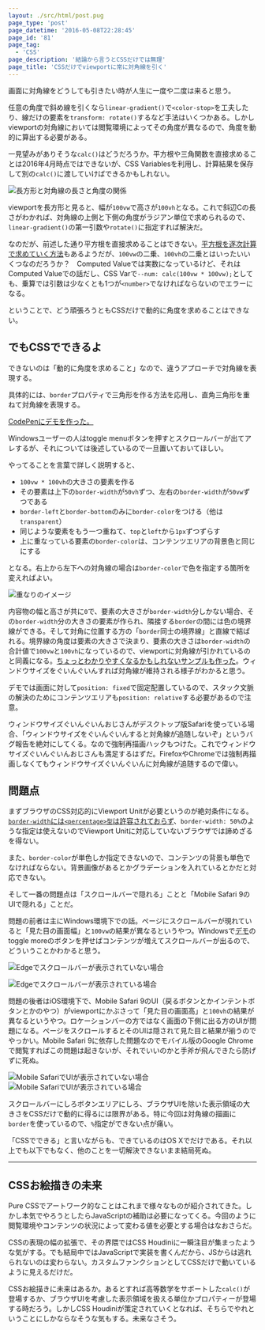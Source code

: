 ```yaml
---
layout: ./src/html/post.pug
page_type: 'post'
page_datetime: '2016-05-08T22:28:45'
page_id: '81'
page_tag:
  - 'CSS'
page_description: '結論から言うとCSSだけでは無理'
page_title: 'CSSだけでviewportに常に対角線を引く'
---
```

画面に対角線をどうしても引きたい時が人生に一度や二度は来ると思う。

任意の角度で斜め線を引くなら`linear-gradient()`で`<color-stop>`を工夫したり、線だけの要素を`transform: rotate()`するなど手法はいくつかある。しかしviewportの対角線においては閲覧環境によってその角度が異なるので、角度を動的に算出する必要がある。

一見望みがありそうな`calc()`はどうだろうか。平方根や三角関数を直接求めることは2016年4月時点ではできないが、CSS Variablesを利用し、計算結果を保存して別の`calc()`に渡していけばできるかもしれない。

![長方形と対角線の長さと角度の関係](/img/pure-css-diagonal-line/length-and-angle.png)

viewportを長方形と見ると、幅が`100vw`で高さが`100vh`となる。これで斜辺Cの長さがわかれば、対角線の上側と下側の角度がラジアン単位で求められるので、`linear-gradient()`の第一引数や`rotate()`に指定すれば解決だ。

なのだが、前述した通り平方根を直接求めることはできない。[平方根を逐次計算で求めていく方法](http://izumi-math.jp/M_Kitamura/tikuji/tikuji.htm)もあるようだが、`100vw`の二乗、`100vh`の二乗とはいったいいくつなのだろうか？　Computed Valueでは実数になっているけど、それはComputed Valueでの話だし、CSS Varで`--num: calc(100vw * 100vw);`としても、乗算では引数は少なくとも1つが`<number>`でなければならないのでエラーになる。

ということで、どう頑張ろうともCSSだけで動的に角度を求めることはできない。

## でもCSSでできるよ

できないのは「動的に角度を求めること」なので、違うアプローチで対角線を表現する。

具体的には、`border`プロパティで三角形を作る方法を応用し、直角三角形を重ねて対角線を表現する。

[CodePenにデモを作った。](http://s.codepen.io/o_ti/debug/redWXp)

Windowsユーザーの人はtoggle menuボタンを押すとスクロールバーが出てアレするが、それについては後述しているので一旦置いておいてほしい。

やってることを言葉で詳しく説明すると、

- `100vw * 100vh`の大きさの要素を作る
- その要素は上下の`border-width`が`50vh`ずつ、左右の`border-width`が`50vw`ずつである
- `border-left`と`border-bottom`のみに`border-color`をつける（他は`transparent`）
- 同じような要素をもう一つ重ねて、`top`と`left`から`1px`ずつずらす
- 上に重なっている要素の`border-color`は、コンテンツエリアの背景色と同じにする

となる。右上から左下への対角線の場合は`border-color`で色を指定する箇所を変えればよい。

![重なりのイメージ](/img/pure-css-diagonal-line/layer-image.png)

内容物の幅と高さが共に`0`で、要素の大きさが`border-width`分しかない場合、その`border-width`分の大きさの要素が作られ、隣接する`border`の間には色の境界線ができる。そして対角に位置する方の「`border`同士の境界線」と直線で結ばれる。境界線の角度は要素の大きさで決まり、要素の大きさは`border-width`の合計値で`100vw`と`100vh`になっているので、viewportに対角線が引かれているのと同義になる。[ちょっとわかりやすくなるかもしれないサンプルも作った](http://s.codepen.io/o_ti/debug/ONEXbK)。ウィンドウサイズをぐいんぐいんすれば対角線が維持される様子がわかると思う。

デモでは画面に対して`position: fixed`で固定配置しているので、スタック文脈の解決のためにコンテンツエリアも`position: relative`する必要があるので注意。

ウィンドウサイズぐいんぐいんおじさんがデスクトップ版Safariを使っている場合、「ウィンドウサイズをぐいんぐいんすると対角線が追随しないぞ」というバグ報告を絶対にしてくる。なので強制再描画ハックもつけた。これでウィンドウサイズぐいんぐいんおじさんも満足するはずだ。FirefoxやChromeでは強制再描画しなくてもウィンドウサイズぐいんぐいんに対角線が追随するので偉い。

## 問題点

まずブラウザのCSS対応的にViewport Unitが必要というのが絶対条件になる。[`border-width`には`<percentage>型`は許容されておらず](https://www.w3.org/TR/CSS22/box.html#value-def-border-width)、`border-width: 50%`のような指定は使えないのでViewport Unitに対応していないブラウザでは諦めざるを得ない。

また、`border-color`が単色しか指定できないので、コンテンツの背景も単色でなければならない。背景画像があるとかグラデーションを入れているとかだと対応できない。

そして一番の問題点は「スクロールバーで隠れる」ことと「Mobile Safari 9のUIで隠れる」ことだ。

問題の前者は主にWindows環境下での話。ページにスクロールバーが現れていると「見た目の画面幅」と`100vw`の結果が異なるというやつ。Windowsで[デモ](http://s.codepen.io/o_ti/debug/redWXp)のtoggle moreのボタンを押せばコンテンツが増えてスクロールバーが出るので、どういうことかわかると思う。

![Edgeでスクロールバーが表示されていない場合](/img/pure-css-diagonal-line/edge-no-scrollbar.png)

![Edgeでスクロールバーが表示されている場合](/img/pure-css-diagonal-line/edge-has-scrollbar.png)

問題の後者はiOS環境下で、Mobile Safari 9のUI（戻るボタンとかインテントボタンとかのやつ）がviewportにかぶさって「見た目の画面高」と`100vh`の結果が異なるというやつ。ロケーションバーの方ではなく画面の下側に出る方のUIが問題になる。ページをスクロールするとそのUIは隠されて見た目と結果が揃うのでやっかい。Mobile Safari 9に依存した問題なのでモバイル版のGoogle Chromeで閲覧すればこの問題は起きないが、それでいいのかと手斧が飛んできたら防げずに死ぬ。

![Mobile SafariでUIが表示されていない場合](/img/pure-css-diagonal-line/mobile-safari-no-gui.png) ![Mobile SafariでUIが表示されている場合](/img/pure-css-diagonal-line/mobile-safari-has-gui.png)

スクロールバーにしろボタンエリアにしろ、ブラウザUIを除いた表示領域の大きさをCSSだけで動的に得るには限界がある。特に今回は対角線の描画に`border`を使っているので、`%`指定ができない点が痛い。

「CSSでできる」と言いながらも、できているのはOS Xでだけである。それ以上でも以下でもなく、他のことを一切解決できないまま結局死ぬ。

---

## CSSお絵描きの未来

Pure CSSでアートワーク的なことはこれまで様々なものが紹介されてきた。しかし本気でやろうとしたらJavaScriptの補助は必要になってくる。今回のように閲覧環境やコンテンツの状況によって変わる値を必要とする場合はなおさらだ。

CSSの表現の幅の拡張で、その界隈ではCSS Houdiniに一瞬注目が集まったような気がする。でも結局中ではJavaScriptで実装を書くんだから、JSからは逃れられないのは変わらない。カスタムファンクションとしてCSSだけで動いているように見えるだけだ。

CSSお絵描きに未来はあるか。あるとすれば高等数学をサポートした`calc()`が登場するか、ブラウザUIを考慮した表示領域を扱える単位かプロパティーが登場する時だろう。しかしCSS Houdiniが策定されていくとなれば、そちらでやれということにしかならなそうな気もする。未来なさそう。
